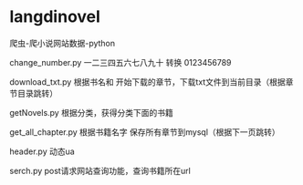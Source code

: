 # langdinovel  

爬虫-爬小说网站数据-python  

change_number.py 一二三四五六七八九十 转换 0123456789  

download_txt.py 根据书名和 开始下载的章节，下载txt文件到当前目录（根据章节目录跳转）  

getNovels.py 根据分类，获得分类下面的书籍  

get_all_chapter.py 根据书籍名字 保存所有章节到mysql（根据下一页跳转）  

header.py  动态ua  

serch.py  post请求网站查询功能，查询书籍所在url  

